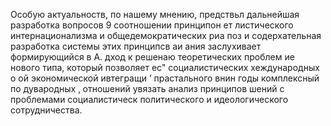 Особую актуальноств, по нашему мнению, предствьл
дальнейшая разработка вопросов 9 соотношении принципон ет
листического интернационализма и общедемократических риа
поз и содерхательная разработка системы этих принципсв аи
ания заслухивает формирующийся в А.
дход к решенаю теоретических проблем ие
нового типа, который позволяет ес"
социалистических хеждународных о
ой экономической ивтегращи
’
прастального внин
годы комплексный по
дувародных ‚ отношений
увязать анализ принципов
шений с проблемами социалистическ
политического и идеологического сотрудничества.

